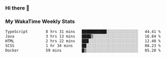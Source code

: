 ### Hi there 👋

<!--
**royschrauwen/royschrauwen** is a ✨ _special_ ✨ repository because its `README.md` (this file) appears on your GitHub profile.

Here are some ideas to get you started:

- 🔭 I’m currently working on ...
- 🌱 I’m currently learning ...
- 👯 I’m looking to collaborate on ...
- 🤔 I’m looking for help with ...
- 💬 Ask me about ...
- 📫 How to reach me: ...
- 😄 Pronouns: ...
- ⚡ Fun fact: ...
-->


### My WakaTime Weekly Stats
<!--START_SECTION:waka-->

```txt
TypeScript        8 hrs 31 mins   ███████████░░░░░░░░░░░░░░   44.41 %
Java              3 hrs 13 mins   ████▒░░░░░░░░░░░░░░░░░░░░   16.84 %
HTML              2 hrs 22 mins   ███░░░░░░░░░░░░░░░░░░░░░░   12.40 %
SCSS              1 hr 34 mins    ██░░░░░░░░░░░░░░░░░░░░░░░   08.23 %
Docker            59 mins         █▒░░░░░░░░░░░░░░░░░░░░░░░   05.20 %
```

<!--END_SECTION:waka-->
